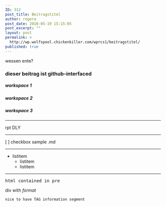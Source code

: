 ```yaml
---
ID: 312
post_title: Beitragstitel
author: rogera
post_date: 2010-05-19 15:15:05
post_excerpt: ""
layout: post
permalink: >
  http://wp.wolfspool.chickenkiller.com/wprcs1/beitragstitel/
published: true
---
```

wessen ente?

### dieser beitrag ist github-interfaced
##### workspace 1

##### workspace 2

##### workspace 3

---
rpt DLY

---

[ ] checkbox sample .md

---

- listitem
    - listitem
    - listitem

---

<pre>
html contained in pre
</pre>

<div>
div with <em>format</em>
</div>

 
 
```
nice to have TAG information segment
```
